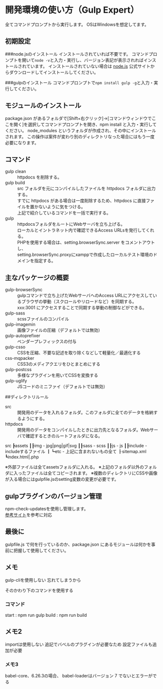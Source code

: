 # 開発環境の使い方（Gulp Expert）
全てコマンドプロンプトから実行します。
OSはWindowsを想定してます。

## 初期設定
###node.jsのインストール
インストールされていれば不要です。
コマンドプロンプトを開いて`node -v`と入力・実行し、バージョン表記が表示されればインストールされています。
インストールされていない場合は <a href="https://nodejs.org/" target="_blank">node.js</a> 公式サイトからダウンロードしてインストールしてください。

###gulpのインストール
コマンドプロンプトで`npm install gulp -g`と入力・実行してください。

## モジュールのインストール
package.json があるフォルダで[Shift+右クリック]→[コマンドウィンドウでここを開く]を選択してコマンドプロンプトを開き、npm install と入力・実行してください。
node_modules というフォルダが作成され、その中にインストールされます。
この操作は案件が変わり別のディレクトリなった場合にはもう一度必要になります。

## コマンド
<dl>
<dt>gulp clean</dt>
<dd>httpdocs を削除する。</dd>

<dt>gulp build</dt>
<dd>src フォルダを元にコンパイルしたファイルを httpdocs フォルダに出力する。<br>
      すでに httpdocs がある場合は一度削除するため、httpdocs に直接ファイルを置かないように気をつける。<br>
      上記で紹介しているコマンドを一括で実行する。</dd>

<dt>gulp</dt>
<dd>httpdocsフォルダをルートにWebサーバを立ち上げる。<br>
      ローカルとイントラネット内で確認できるAccess URLsを発行してくれる。<br>
      PHPを使用する場合は、setting.browserSync.server をコメントアウトし、<br>
      setting.browserSync.proxyにxamppで作成したローカルテスト環境のドメインを指定する。</dd>
</dl>

## 主なパッケージの概要
<dl>
<dt>gulp-browserSync</dt>
<dd>gulpコマンドで立ち上げたWebサーバへのAccess URLにアクセスしているブラウザの挙動（スクロールやリロードなど）を同期する。<br>
xxx:3001 にアクセスすることで同期する挙動の制御などができる。</dd>

<dt>gulp-sass</dt>
<dd>scssファイルのコンパイル</dd>

<dt>gulp-imagemin</dt>
<dd>画像ファイルの圧縮（デフォルトでは無効）</dd>

<dt>gulp-autoprefixer</dt>
<dd>ベンダープレフィックスの付与</dd>

<dt>gulp-csso</dt>
<dd>CSSを圧縮、不要な記述を取り除くなどして軽量化／最適化する</dd>

<dt>css-mqpacker</dt>
<dd>CSS3のメディアクエリをひとまとめにする</dd>

<dt>gulp-postcss</dt>
<dd>多様なプラグインを用いてCSSを変換する</dd>

<dt>gulp-uglify</dt>
<dd>JSコードのミニファイ（デフォルトでは無効）</dd>

</dl>

##ディレクトリルール
<dl>
<dt>src</dt>
<dd>開発用のデータを入れるフォルダ。このフォルダに全てのデータを格納するようにする。</dd>
<dt>httpdocs</dt>
<dd>開発用のデータをコンパイルしたときに出力先となるフォルダ。Webサーバで確認するときのルートフォルダになる。</dd>
</dl>

src
┣assets
┃┠img     - jpg|png|gif|svg
┃┠sass    - scss
┃┠js      - js
┃┠include - includeするファイル
┃┗etc     - 上記に含まれないもの全て
┠sitemap.xml
┗index.html|.php

※外部ファイルは全てassetsフォルダに入れる。
※上記のフォルダ以外のフォルダに入ったファイルは全てコピーされます。
※複数のディレクトリにCSSや画像が入る場合にはgulpfile.jsのsetting変数の変更が必要です。

## gulpプラグインのバージョン管理
npm-check-updatesを使用し管理します。<br>
<a href="http://tacamy.hatenablog.com/entry/2016/08/10/193603" target="_blank">参考サイト</a>を参考に対応

## 最後に
gulpfile.js で何を行っているのか、package.json にあるモジュールは何かを事前に把握して使用してください。

## メモ
gulp-cliを使用しない
忘れてしまうから

そのかわり下のコマンドを使用する

### コマンド
start : npm run gulp
build : npm run build

## メモ2
importは使用しない
追記でバベルのプラグインが必要なため
設定ファイルも追加が必要

### メモ3
babel-core、6.26.3の場合、
babel-loaderはバージョン 7 でないとエラーがでる

